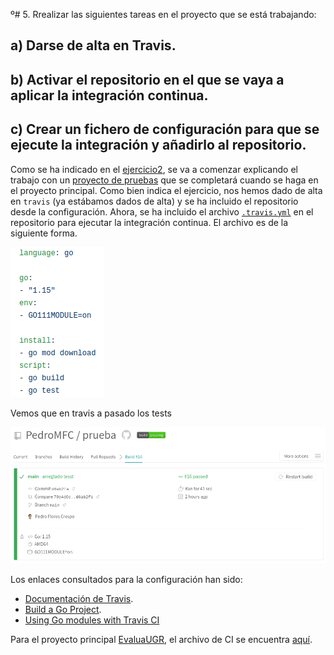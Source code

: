 º# 5. Rrealizar las siguientes tareas en el proyecto que se está trabajando:
## a)  Darse de alta en Travis.
## b) Activar el repositorio en el que se vaya a aplicar la integración continua.
## c) Crear un fichero de configuración para que se ejecute la integración y añadirlo al repositorio.

Como se ha indicado en el [ejercicio2](https://github.com/PedroMFC/Autoevaluacion-CC/blob/main/semana%202/Ejercicio2.md), se va a comenzar explicando el trabajo con un [proyecto de pruebas](https://github.com/PedroMFC/prueba) que se completará cuando se haga en el proyecto principal. Como bien indica el ejercicio, nos hemos dado de alta en `travis` (ya estábamos dados de alta) y se ha incluido el repositorio desde la configuración. Ahora, se ha incluido el archivo [`.travis.yml`](https://github.com/PedroMFC/prueba/blob/main/.travis.yml) en el repositorio para ejecutar la integración continua. El archivo es de la siguiente forma.

![](./imgs/5.1.png)
 
Vemos que en travis a pasado los tests

![](./imgs/5.2.png)

Los enlaces consultados para la configuración han sido:
* [Documentación de Travis](https://docs.travis-ci.com/user/tutorial/).
* [Build a Go Project](https://docs.travis-ci.com/user/languages/go/).
* [Using Go modules with Travis CI](https://dave.cheney.net/2018/07/16/using-go-modules-with-travis-ci)


Para el proyecto principal [EvaluaUGR](https://github.com/PedroMFC/EvaluaUGR), el archivo de CI se encuentra [aquí](https://github.com/PedroMFC/EvaluaUGR/blob/main/.travis.yml).